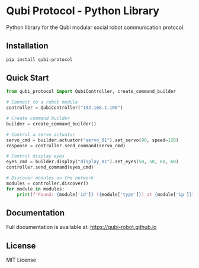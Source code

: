 # Qubi Protocol - Python Library

Python library for the Qubi modular social robot communication protocol.

## Installation

```bash
pip install qubi-protocol
```

## Quick Start

```python
from qubi_protocol import QubiController, create_command_builder

# Connect to a robot module
controller = QubiController("192.168.1.100")

# Create command builder
builder = create_command_builder()

# Control a servo actuator
servo_cmd = builder.actuator("servo_01").set_servo(90, speed=128)
response = controller.send_command(servo_cmd)

# Control display eyes
eyes_cmd = builder.display("display_01").set_eyes(50, 50, 60, 60)
controller.send_command(eyes_cmd)

# Discover modules on the network
modules = controller.discover()
for module in modules:
    print(f"Found: {module['id']} ({module['type']}) at {module['ip']}")
```

## Documentation

Full documentation is available at: https://qubi-robot.github.io

## License

MIT License